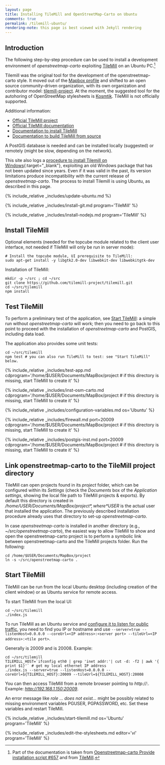 ```yaml
---
layout: page
title: Installing TileMill and OpenStreetMap-Carto on Ubuntu
comments: true
permalink: /tilemill-ubuntu/
rendering-note: this page is best viewed with Jekyll rendering
---
```


## Introduction

The following step-by-step procedure can be used to install a development environment of *openstreetmap-carto* exploiting [TileMill](https://wiki.openstreetmap.org/wiki/TileMill) on an Ubuntu PC.[^1]

Tilemill was the original tool for the development of the openstreetmap-carto style. It moved out of the [Mapbox profile](https://www.mapbox.com/help/osm-and-mapbox/) and shifted to an open source community-driven organization, with its own organization and contributor model: [tilemill-project](https://github.com/tilemill-project/tilemill). At the moment, the suggested tool for the autohoring of OpenStreetMap stylesheets is [Kosmtik](https://github.com/kosmtik/kosmtik). TileMill is not officially supported.

Additional information:

* [Official TileMill project](https://github.com/tilemill-project/tilemill)
* [Official TileMill documentation](https://tilemill-project.github.io/tilemill/docs/manual/)
* [Documentation to install TileMill](https://tilemill-project.github.io/tilemill/docs/source/)
* [Documentation to build TileMill from source](https://tilemill-project.github.io/tilemill/docs/source/)

A PostGIS database is needed and can be installed locally (suggested) or remotely (might be slow, depending on the network).

This site also logs a [procedure to install Tilemill on Windows](../tilemill-osm-carto){:target="_blank"}, exploiting an old Windows package that has not been updated since years. Even if it was valid in the past, its version limitations produce incompatibility with the current release of *openstreetmap-carto*. The process to install Tilemill is using Ubuntu, as described in this page.

{% include_relative _includes/update-ubuntu.md %}

{% include_relative _includes/install-git.md program='TileMill' %}

{% include_relative _includes/install-nodejs.md program='TileMill' %}

## Install TileMill

Optional elements (needed for the topcube module related to the client user interface, not needed if TileMill will only be run in server mode):

```shell
# Install the topcube module, UI prerequisite to TileMill:
sudo apt-get install -y libgtk2.0-dev libwebkit-dev libwebkitgtk-dev
```

Installation of TileMill:

```shell
mkdir -p ~/src ; cd ~/src
git clone https://github.com/tilemill-project/tilemill.git
cd ~/src/tilemill
npm install
```

## Test TileMill

To perform a preliminary test of the application, see [Start TileMill](#start-tilemill): a simple run without *openstreetmap-carto* will work; then you need to go back to this point to proceed with the installation of *openstreetmap-carto* and PostGIS, including data load.

The application also provides some unit tests:

```
cd ~/src/tilemill
npm test # you can also run TileMill to test: see "Start TileMill" below.
```
    
{% include_relative _includes/test-app.md cdprogram='/home/$USER/Documents/MapBox/project # if this directory is missing, start TileMill to create it' %}

{% include_relative _includes/inst-osm-carto.md cdprogram='/home/$USER/Documents/MapBox/project # if this directory is missing, start TileMill to create it' %}

{% include_relative _includes/configuration-variables.md os='Ubuntu' %}

{% include_relative _includes/firewall.md port=20009 cdprogram='/home/$USER/Documents/MapBox/project # if this directory is missing, start TileMill to create it' %}

{% include_relative _includes/postgis-inst.md port=20009 cdprogram='/home/$USER/Documents/MapBox/project # if this directory is missing, start TileMill to create it' %}

## Link openstreetmap-carto to the TileMill project directory

TileMill can open projects found in its *project* folder, which can be configured within its *Settings* (check the *Documents* box of the *Application settings*, showing the local file path to TileMill projects & exports). By default this directory is created in */home/$USER/Documents/MapBox/project*, where *$USER* is the actual user that installed the application. The previously described installation procedure already uses that directory to set-up *openstreetmap-carto*.

In case *openstreetmap-carto* is installed in another directory (e.g., *~/src/openstreetmap-carto*), the easiest way to allow TileMill to show and open the openstreetmap-carto project is to perform a symbolic link between openstreetmap-carto and the TileMill projects folder. Run the following:

```shell
cd /home/$USER/Documents/MapBox/project
ln -s ~/src/openstreetmap-carto .
```

## Start TileMill

TileMill can be run from the local Ubuntu desktop (including creation of the client window) or as Ubuntu service for remote access.

To start TileMill from the local UI:

```shell
cd ~/src/tilemill
./index.js
```

To run TileMill as an Ubuntu service and [configure it to listen for public traffic](https://tilemill-project.github.io/tilemill/docs/guides/ubuntu-service/#configuring-to-listen-for-public-traffic), you need to find you IP or hostname and use `--server=true --listenHost=0.0.0.0 --coreUrl=<IP address>:<server port> --tileUrl=<IP address>:<tile port>`.

Generally *<server port>* is 20009 and *<tile port>* is 20008. Example:

```shell
cd ~/src/tilemill
TILEMILL_HOST=`ifconfig eth0 | grep 'inet addr:'| cut -d: -f2 | awk '{ print $1}'` # get my local ethernet IP address
./index.js --server=true --listenHost=0.0.0.0 --coreUrl=${TILEMILL_HOST}:20009 --tileUrl=${TILEMILL_HOST}:20008
```

You can then access TileMill from a remote browser pointing to *http://<IP address>:<server port>*. Example: *http://192.168.1.150:20009*.

An error message like *role ... does not exist...* might be possibly related to missing environment variables PGUSER, PGPASSWORD, etc. Set these variables and restart TileMill.

{% include_relative _includes/start-tilemill.md os='Ubuntu' program='TileMill' %}

{% include_relative _includes/edit-the-stylesheets.md editor='*vi*' program='TileMill' %}

[^1]: Part of the documentation is taken from [Openstreetmap-carto Provide installation script #657](https://github.com/gravitystorm/openstreetmap-carto/issues/657) and from [TileMill](https://hackpad.com/TileMill-I6rxRVszKMv).
